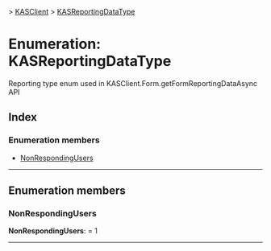 [](../README.md) > [KASClient](../modules/kasclient.md) > [KASReportingDataType](../enums/kasclient.kasreportingdatatype.md)

# Enumeration: KASReportingDataType


Reporting type enum used in KASClient.Form.getFormReportingDataAsync API

## Index

### Enumeration members

* [NonRespondingUsers](kasclient.kasreportingdatatype.md#nonrespondingusers)




---

## Enumeration members

<a id="nonrespondingusers"></a>

###  NonRespondingUsers

**NonRespondingUsers**:  = 1

___





